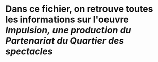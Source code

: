 # Dans ce fichier, on retrouve toutes les informations sur l'oeuvre *Impulsion, une production du Partenariat du Quartier des spectacles*
